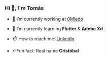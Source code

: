 ### Hi 👋, I´m Tomás

- 🔭 I’m currently working at [0Miedo](https://0miedo.com.mx/"0Miedo")
- 🌱 I’m currently learning **Flutter** & **Adobe Xd**

- 📫 How to reach me: [LinkedIn](https://www.linkedin.com/in/crist%C3%B3bal-rodr%C3%ADguez-barrientos-6a494080/"LinkedIn")
- ⚡ Fun fact: Real name **Cristóbal**


<!--- 
## 🧰 Languages and Tools:
<p align="center">
  
<img src="https://raw.githubusercontent.com/github/explore/80688e429a7d4ef2fca1e82350fe8e3517d3494d/topics/python/python.png" alt="Python" height="40" style="vertical-align:top; margin:4px">
  
<img src="https://raw.githubusercontent.com/github/explore/80688e429a7d4ef2fca1e82350fe8e3517d3494d/topics/javascript/javascript.png" alt="Javascript" height="40" style="vertical-align:top; margin:4px">
  
<img src="https://raw.githubusercontent.com/github/explore/80688e429a7d4ef2fca1e82350fe8e3517d3494d/topics/visual-studio-code/visual-studio-code.png" alt="VS Code" height="40" style="vertical-align:top; margin:4px">
</p>

![](https://visitor-badge.laobi.icu/badge?page_id=tomasinodefuego.tomasinodefuego)



💬 Ask me about ...
- 😄 Pronouns: ... 
- 👯 I’m looking to collaborate on ...
- 🤔 I’m looking for help with ...->
